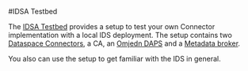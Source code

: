 #IDSA Testbed

The [IDSA Testbed](https://github.com/International-Data-Spaces-Association/IDS-testbed) provides a setup to test your own Connector implementation with a local IDS deployment. The setup contains two [Dataspace Connectors](https://github.com/International-Data-Spaces-Association/DataspaceConnector), a CA, an [Omjedn DAPS](https://github.com/Fraunhofer-AISEC/omejdn-server) and a [Metadata broker](https://github.com/International-Data-Spaces-Association/metadata-broker-open-core).

You also can use the setup to get familiar with the IDS in general.


